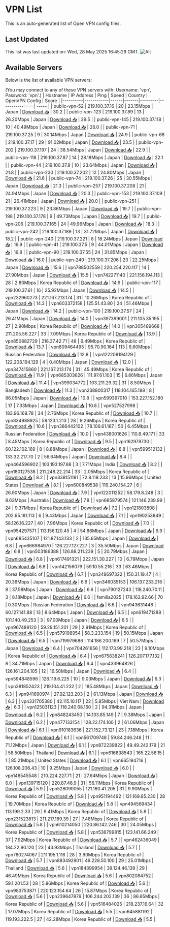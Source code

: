 # VPN List

This is an auto-generated list of Open VPN config files.

## Last Updated

This list was last updated on: Wed, 28 May 2025 16:45:29 GMT.
![Alt](https://repobeats.axiom.co/api/embed/186b98318ef1479477931607c1ad7d823f12451f.svg "Repobeats analytics image")

## Available Servers

Below is the list of available VPN servers:

(You may connect to any of these VPN servers with: Username: 'vpn', Password: 'vpn'.)
| Hostname | IP Address | Ping | Speed | Country | OpenVPN Config | Score |
|----------|------------|------|-------|---------|----------------| ----- |
| public-vpn-52 | 219.100.37.16 | 20 | 23.15Mbps | Japan | [Download 📥](./configs/server_0_JP.ovpn) | 30.2 |
| public-vpn-123 | 219.100.37.89 | 13 | 26.20Mbps | Japan | [Download 📥](./configs/server_1_JP.ovpn) | 29.5 |
| public-vpn-145 | 219.100.37.118 | 10 | 40.49Mbps | Japan | [Download 📥](./configs/server_2_JP.ovpn) | 26.0 |
| public-vpn-71 | 219.100.37.25 | 9 | 30.14Mbps | Japan | [Download 📥](./configs/server_3_JP.ovpn) | 24.9 |
| public-vpn-68 | 219.100.37.17 | 29 | 91.02Mbps | Japan | [Download 📥](./configs/server_4_JP.ovpn) | 23.5 |
| public-vpn-202 | 219.100.37.197 | 24 | 38.54Mbps | Japan | [Download 📥](./configs/server_5_JP.ovpn) | 22.9 |
| public-vpn-118 | 219.100.37.87 | 14 | 28.18Mbps | Japan | [Download 📥](./configs/server_6_JP.ovpn) | 22.1 |
| public-vpn-44 | 219.100.37.8 | 10 | 23.64Mbps | Japan | [Download 📥](./configs/server_7_JP.ovpn) | 21.8 |
| public-vpn-230 | 219.100.37.202 | 12 | 24.80Mbps | Japan | [Download 📥](./configs/server_8_JP.ovpn) | 21.6 |
| public-vpn-74 | 219.100.37.26 | 25 | 30.55Mbps | Japan | [Download 📥](./configs/server_9_JP.ovpn) | 21.3 |
| public-vpn-257 | 219.100.37.208 | 21 | 24.94Mbps | Japan | [Download 📥](./configs/server_10_JP.ovpn) | 20.3 |
| public-vpn-153 | 219.100.37.109 | 21 | 26.41Mbps | Japan | [Download 📥](./configs/server_11_JP.ovpn) | 20.0 |
| public-vpn-251 | 219.100.37.223 | 9 | 23.86Mbps | Japan | [Download 📥](./configs/server_12_JP.ovpn) | 19.7 |
| public-vpn-198 | 219.100.37.178 | 9 | 49.73Mbps | Japan | [Download 📥](./configs/server_13_JP.ovpn) | 19.7 |
| public-vpn-206 | 219.100.37.165 | 24 | 49.96Mbps | Japan | [Download 📥](./configs/server_14_JP.ovpn) | 18.3 |
| public-vpn-242 | 219.100.37.189 | 13 | 31.72Mbps | Japan | [Download 📥](./configs/server_15_JP.ovpn) | 18.2 |
| public-vpn-240 | 219.100.37.221 | 8 | 18.24Mbps | Japan | [Download 📥](./configs/server_16_JP.ovpn) | 16.9 |
| public-vpn-41 | 219.100.37.5 | 9 | 44.01Mbps | Japan | [Download 📥](./configs/server_17_JP.ovpn) | 16.8 |
| public-vpn-90 | 219.100.37.55 | 24 | 31.85Mbps | Japan | [Download 📥](./configs/server_18_JP.ovpn) | 16.0 |
| public-vpn-249 | 219.100.37.206 | 23 | 22.25Mbps | Japan | [Download 📥](./configs/server_19_JP.ovpn) | 15.6 |
| vpn788502559 | 220.254.220.117 | 14 | 27.90Mbps | Japan | [Download 📥](./configs/server_20_JP.ovpn) | 15.5 |
| vpn742271140 | 221.156.194.113 | 28 | 2.80Mbps | Korea Republic of | [Download 📥](./configs/server_21_KR.ovpn) | 14.9 |
| public-vpn-117 | 219.100.37.61 | 16 | 25.92Mbps | Japan | [Download 📥](./configs/server_22_JP.ovpn) | 14.5 |
| vpn232960273 | 221.167.213.174 | 31 | 10.26Mbps | Korea Republic of | [Download 📥](./configs/server_23_KR.ovpn) | 14.3 |
| vpn603372158 | 125.51.43.80 | 24 | 51.46Mbps | Japan | [Download 📥](./configs/server_24_JP.ovpn) | 14.2 |
| public-vpn-100 | 219.100.37.57 | 24 | 26.41Mbps | Japan | [Download 📥](./configs/server_25_JP.ovpn) | 14.0 |
| vpn397399001 | 211.105.35.195 | 27 | 2.90Mbps | Korea Republic of | [Download 📥](./configs/server_26_KR.ovpn) | 14.0 |
| vpn305489668 | 211.205.56.227 | 33 | 7.09Mbps | Korea Republic of | [Download 📥](./configs/server_27_KR.ovpn) | 13.9 |
| vpn850882729 | 218.37.42.71 | 48 | 6.49Mbps | Korea Republic of | [Download 📥](./configs/server_28_KR.ovpn) | 13.7 |
| vpn809464495 | 95.70.90.164 | 113 | 6.60Mbps | Russian Federation | [Download 📥](./configs/server_29_RU.ovpn) | 12.8 |
| vpn122208194129 | 122.208.194.129 | 4 | 0.40Mbps | Japan | [Download 📥](./configs/server_30_JP.ovpn) | 12.0 |
| vpn347415860 | 221.167.213.174 | 31 | 45.49Mbps | Korea Republic of | [Download 📥](./configs/server_31_KR.ovpn) | 11.9 |
| vpn685303626 | 111.97.61.103 | 15 | 6.86Mbps | Japan | [Download 📥](./configs/server_32_JP.ovpn) | 11.4 |
| vpn399034772 | 103.211.29.32 | 31 | 8.50Mbps | Bangladesh | [Download 📥](./configs/server_33_BD.ovpn) | 11.3 |
| vpn238800317 | 118.104.165.198 | 8 | 86.05Mbps | Japan | [Download 📥](./configs/server_34_JP.ovpn) | 10.8 |
| vpn599397010 | 153.227.152.180 | 17 | 7.33Mbps | Japan | [Download 📥](./configs/server_35_JP.ovpn) | 10.8 |
| vpn527527998 | 183.96.168.78 | 34 | 2.76Mbps | Korea Republic of | [Download 📥](./configs/server_36_KR.ovpn) | 10.7 |
| vpn834988925 | 58.123.1.213 | 28 | 9.26Mbps | Korea Republic of | [Download 📥](./configs/server_37_KR.ovpn) | 10.6 |
| vpn386442102 | 78.106.61.167 | 50 | 6.45Mbps | Russian Federation | [Download 📥](./configs/server_38_RU.ovpn) | 10.0 |
| vpn438001626 | 110.8.49.171 | 33 | 8.45Mbps | Korea Republic of | [Download 📥](./configs/server_39_KR.ovpn) | 9.5 |
| vpn162979730 | 60.122.102.169 | 8 | 8.88Mbps | Japan | [Download 📥](./configs/server_40_JP.ovpn) | 8.8 |
| vpn599512132 | 133.32.217.70 | 2 | 56.64Mbps | Japan | [Download 📥](./configs/server_41_JP.ovpn) | 8.4 |
| vpn464596902 | 103.193.197.88 | 3 | 7.71Mbps | India | [Download 📥](./configs/server_42_IN.ovpn) | 8.2 |
| vpn180127538 | 211.248.22.214 | 33 | 2.05Mbps | Korea Republic of | [Download 📥](./configs/server_43_KR.ovpn) | 8.2 |
| vpn338151181 | 72.8.118.233 | 13 | 15.96Mbps | United States | [Download 📥](./configs/server_44_US.ovpn) | 8.1 |
| vpn600849538 | 119.240.154.27 | 6 | 26.90Mbps | Japan | [Download 📥](./configs/server_45_JP.ovpn) | 7.9 |
| vpn122011252 | 58.179.8.248 | 3 | 8.63Mbps | Australia | [Download 📥](./configs/server_46_AU.ovpn) | 7.8 |
| vpn685879574 | 121.146.239.99 | 24 | 9.37Mbps | Korea Republic of | [Download 📥](./configs/server_47_KR.ovpn) | 7.2 |
| vpn121803808 | 202.95.181.113 | 6 | 9.43Mbps | Japan | [Download 📥](./configs/server_48_JP.ovpn) | 7.1 |
| vpn190253849 | 58.126.16.227 | 40 | 7.96Mbps | Korea Republic of | [Download 📥](./configs/server_49_KR.ovpn) | 7.0 |
| vpn954297571 | 113.156.120.45 | 4 | 54.86Mbps | Japan | [Download 📥](./configs/server_50_JP.ovpn) | 6.9 |
| vpn685435107 | 121.87.143.133 | 2 | 135.65Mbps | Japan | [Download 📥](./configs/server_51_JP.ovpn) | 6.8 |
| vpn666984970 | 126.227.127.227 | 3 | 35.50Mbps | Japan | [Download 📥](./configs/server_52_JP.ovpn) | 6.8 |
| vpn503186388 | 126.88.211.239 | 5 | 20.79Mbps | Japan | [Download 📥](./configs/server_53_JP.ovpn) | 6.8 |
| vpn617491321 | 222.151.30.227 | 10 | 6.79Mbps | Japan | [Download 📥](./configs/server_54_JP.ovpn) | 6.8 |
| vpn142156079 | 59.10.55.216 | 33 | 63.46Mbps | Korea Republic of | [Download 📥](./configs/server_55_KR.ovpn) | 6.7 |
| vpn248697322 | 150.31.19.47 | 4 | 20.36Mbps | Japan | [Download 📥](./configs/server_56_JP.ovpn) | 6.6 |
| vpn346035153 | 106.137.233.216 | 8 | 37.58Mbps | Japan | [Download 📥](./configs/server_57_JP.ovpn) | 6.6 |
| vpn790127243 | 118.240.70.11 | 3 | 8.18Mbps | Japan | [Download 📥](./configs/server_58_JP.ovpn) | 6.6 |
| familia2025 | 178.163.92.66 | 70 | 0.30Mbps | Russian Federation | [Download 📥](./configs/server_59_RU.ovpn) | 6.6 |
| vpn943631448 | 60.127.141.88 | 13 | 8.64Mbps | Japan | [Download 📥](./configs/server_60_JP.ovpn) | 6.5 |
| vpn619471288 | 101.140.49.253 | 3 | 97.00Mbps | Japan | [Download 📥](./configs/server_61_JP.ovpn) | 6.5 |
| vpn967488120 | 59.29.151.201 | 29 | 2.91Mbps | Korea Republic of | [Download 📥](./configs/server_62_KR.ovpn) | 6.5 |
| vpn579198954 | 58.3.233.154 | 19 | 50.15Mbps | Japan | [Download 📥](./configs/server_63_JP.ovpn) | 6.5 |
| vpn719979686 | 114.186.200.169 | 7 | 50.57Mbps | Japan | [Download 📥](./configs/server_64_JP.ovpn) | 6.4 |
| vpn704261656 | 112.173.99.218 | 23 | 9.10Mbps | Korea Republic of | [Download 📥](./configs/server_65_KR.ovpn) | 6.4 |
| vpn675838241 | 126.207.177.132 | 8 | 34.71Mbps | Japan | [Download 📥](./configs/server_66_JP.ovpn) | 6.4 |
| vpn433964826 | 126.161.204.105 | 12 | 16.50Mbps | Japan | [Download 📥](./configs/server_67_JP.ovpn) | 6.4 |
| vpn594848596 | 126.119.6.225 | 10 | 9.03Mbps | Japan | [Download 📥](./configs/server_68_JP.ovpn) | 6.3 |
| vpn381852423 | 219.104.41.232 | 2 | 185.48Mbps | Japan | [Download 📥](./configs/server_69_JP.ovpn) | 6.3 |
| vpn941690974 | 27.92.123.203 | 2 | 61.13Mbps | Japan | [Download 📥](./configs/server_70_JP.ovpn) | 6.3 |
| vpn331705380 | 42.115.10.117 | 22 | 5.85Mbps | Viet Nam | [Download 📥](./configs/server_71_VN.ovpn) | 6.3 |
| vpn125031123 | 118.240.68.160 | 2 | 94.31Mbps | Japan | [Download 📥](./configs/server_72_JP.ovpn) | 6.2 |
| vpn848243450 | 14.133.85.149 | 7 | 9.38Mbps | Japan | [Download 📥](./configs/server_73_JP.ovpn) | 6.2 |
| vpn477133154 | 128.22.174.160 | 2 | 61.06Mbps | Japan | [Download 📥](./configs/server_74_JP.ovpn) | 6.1 |
| vpn910183636 | 221.152.73.121 | 23 | 7.18Mbps | Korea Republic of | [Download 📥](./configs/server_75_KR.ovpn) | 6.1 |
| vpn561709748 | 59.84.246.248 | 11 | 71.12Mbps | Japan | [Download 📥](./configs/server_76_JP.ovpn) | 6.1 |
| vpn872239822 | 49.49.242.179 | 21 | 58.50Mbps | Thailand | [Download 📥](./configs/server_77_TH.ovpn) | 6.1 |
| vpn616838543 | 165.22.56.15 | 1 | 85.21Mbps | United States | [Download 📥](./configs/server_78_US.ovpn) | 6.1 |
| vpn665194716 | 126.108.206.43 | 10 | 9.25Mbps | Japan | [Download 📥](./configs/server_79_JP.ovpn) | 6.0 |
| vpn148545548 | 210.224.227.71 | 21 | 27.64Mbps | Japan | [Download 📥](./configs/server_80_JP.ovpn) | 6.0 |
| vpn139715120 | 220.87.46.9 | 31 | 56.11Mbps | Korea Republic of | [Download 📥](./configs/server_81_KR.ovpn) | 5.9 |
| vpn528090055 | 121.160.41.205 | 31 | 9.90Mbps | Korea Republic of | [Download 📥](./configs/server_82_KR.ovpn) | 5.8 |
| vpn951194492 | 121.169.85.230 | 28 | 19.70Mbps | Korea Republic of | [Download 📥](./configs/server_83_KR.ovpn) | 5.8 |
| vpn494569434 | 113.199.2.33 | 29 | 9.41Mbps | Korea Republic of | [Download 📥](./configs/server_84_KR.ovpn) | 5.8 |
| vpn231523813 | 211.217.189.39 | 27 | 7.48Mbps | Korea Republic of | [Download 📥](./configs/server_85_KR.ovpn) | 5.8 |
| vpn610214050 | 220.86.142.246 | 30 | 24.05Mbps | Korea Republic of | [Download 📥](./configs/server_86_KR.ovpn) | 5.8 |
| vpn536799815 | 123.141.66.249 | 37 | 7.92Mbps | Korea Republic of | [Download 📥](./configs/server_87_KR.ovpn) | 5.7 |
| vpn462436049 | 184.22.90.120 | 23 | 43.93Mbps | Thailand | [Download 📥](./configs/server_88_TH.ovpn) | 5.7 |
| vpn760274067 | 211.195.1.116 | 28 | 3.90Mbps | Korea Republic of | [Download 📥](./configs/server_89_KR.ovpn) | 5.7 |
| vpn883492901 | 49.228.50.100 | 29 | 25.01Mbps | Thailand | [Download 📥](./configs/server_90_TH.ovpn) | 5.6 |
| vpn184399954 | 39.124.46.139 | 29 | 46.49Mbps | Korea Republic of | [Download 📥](./configs/server_91_KR.ovpn) | 5.6 |
| vpn802084752 | 59.1.201.53 | 28 | 5.86Mbps | Korea Republic of | [Download 📥](./configs/server_92_KR.ovpn) | 5.6 |
| vpn983753871 | 220.123.154.64 | 26 | 15.87Mbps | Korea Republic of | [Download 📥](./configs/server_93_KR.ovpn) | 5.6 |
| vpn239647879 | 106.244.202.139 | 36 | 86.65Mbps | Korea Republic of | [Download 📥](./configs/server_94_KR.ovpn) | 5.6 |
| vpn516484025 | 218.237.16.64 | 32 | 17.07Mbps | Korea Republic of | [Download 📥](./configs/server_95_KR.ovpn) | 5.5 |
| vpn645881192 | 119.193.222.5 | 27 | 42.28Mbps | Korea Republic of | [Download 📥](./configs/server_96_KR.ovpn) | 5.5 |
